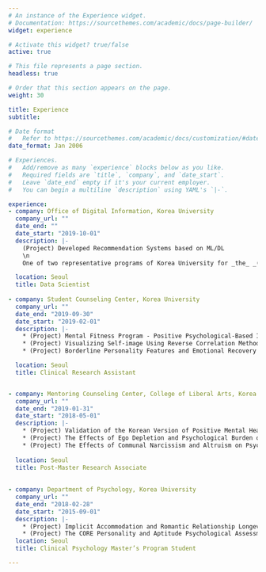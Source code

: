 ```yaml
---
# An instance of the Experience widget.
# Documentation: https://sourcethemes.com/academic/docs/page-builder/
widget: experience

# Activate this widget? true/false
active: true

# This file represents a page section.
headless: true

# Order that this section appears on the page.
weight: 30

title: Experience
subtitle:

# Date format
#   Refer to https://sourcethemes.com/academic/docs/customization/#date-format
date_format: Jan 2006

# Experiences.
#   Add/remove as many `experience` blocks below as you like.
#   Required fields are `title`, `company`, and `date_start`.
#   Leave `date_end` empty if it's your current employer.
#   You can begin a multiline `description` using YAML's `|-`.

experience:
- company: Office of Digital Information, Korea University
  company_url: ""
  date_end: ""
  date_start: "2019-10-01"
  description: |-
    (Project) Developed Recommendation Systems based on ML/DL 
    \n 
    One of two representative programs of Korea University for _the_ _(government-funded) University Innovation Support Project_. / (Project) Early Prediction Model of Academic Achievement and Mental Health of College Students Based on Deep Neural Networks Using Online Learning Big Data

  location: Seoul
  title: Data Scientist
  
- company: Student Counseling Center, Korea University
  company_url: ""
  date_end: "2019-09-30"
  date_start: "2019-02-01"
  description: |-
    * (Project) Mental Fitness Program - Positive Psychological-Based Intervention  
    * (Project) Visualizing Self-image Using Reverse Correlation Method
    * (Project) Borderline Personality Features and Emotional Recovery

  location: Seoul
  title: Clinical Research Assistant


- company: Mentoring Counseling Center, College of Liberal Arts, Korea University
  company_url: ""
  date_end: "2019-01-31"
  date_start: "2018-05-01"
  description: |-
    * (Project) Validation of the Korean Version of Positive Mental Health Scales
    * (Project) The Effects of Ego Depletion and Psychological Burden on Fatigue in Everyday Life
    * (Project) The Effects of Communal Narcissism and Altruism on Psychosocial Maturity
  
  location: Seoul
  title: Post-Master Research Associate  
  
  
- company: Department of Psychology, Korea University
  company_url: ""
  date_end: "2018-02-28"
  date_start: "2015-09-01"
  description: |-
    * (Project) Implicit Accommodation and Romantic Relationship Longevity
    * (Project) The CORE Personality and Aptitude Psychological Assessments
  location: Seoul
  title: Clinical Psychology Master’s Program Student

---
```

